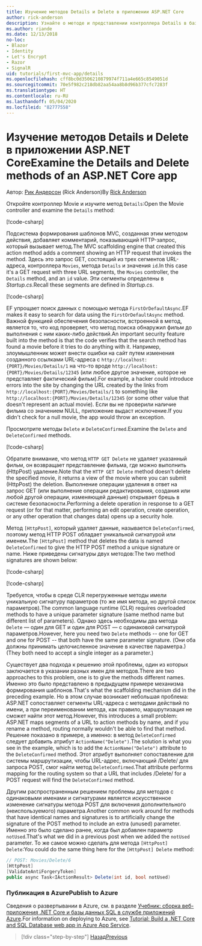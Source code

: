 ```yaml
---
title: Изучение методов Details и Delete в приложении ASP.NET Core
author: rick-anderson
description: Узнайте о методе и представлении контроллера Details в базовом приложении ASP.NET Core MVC.
ms.author: riande
ms.date: 12/13/2018
no-loc:
- Blazor
- Identity
- Let's Encrypt
- Razor
- SignalR
uid: tutorials/first-mvc-app/details
ms.openlocfilehash: cff8bc0d3506210879974f711a4e665c8549051d
ms.sourcegitcommit: 70e5f982c218db82aa54aa8b8d96b377cfc7283f
ms.translationtype: HT
ms.contentlocale: ru-RU
ms.lasthandoff: 05/04/2020
ms.locfileid: "82777558"
---
```

# <a name="examine-the-details-and-delete-methods-of-an-aspnet-core-app"></a><span data-ttu-id="3535f-103">Изучение методов Details и Delete в приложении ASP.NET Core</span><span class="sxs-lookup"><span data-stu-id="3535f-103">Examine the Details and Delete methods of an ASP.NET Core app</span></span>

<span data-ttu-id="3535f-104">Автор: [Рик Андерсон](https://twitter.com/RickAndMSFT) (Rick Anderson)</span><span class="sxs-lookup"><span data-stu-id="3535f-104">By [Rick Anderson](https://twitter.com/RickAndMSFT)</span></span>

<span data-ttu-id="3535f-105">Откройте контроллер Movie и изучите метод `Details`:</span><span class="sxs-lookup"><span data-stu-id="3535f-105">Open the Movie controller and examine the `Details` method:</span></span>

[!code-csharp[](start-mvc/sample/MvcMovie22/Controllers/MoviesController.cs?name=snippet_details)]

<span data-ttu-id="3535f-106">Подсистема формирования шаблонов MVC, созданная этим методом действия, добавляет комментарий, показывающий HTTP-запрос, который вызывает метод.</span><span class="sxs-lookup"><span data-stu-id="3535f-106">The MVC scaffolding engine that created this action method adds a comment showing an HTTP request that invokes the method.</span></span> <span data-ttu-id="3535f-107">Здесь это запрос GET, состоящий из трех сегментов URL-адреса, контроллера `Movies`, метода `Details` и значения `id`.</span><span class="sxs-lookup"><span data-stu-id="3535f-107">In this case it's a GET request with three URL segments, the `Movies` controller, the `Details` method, and an `id` value.</span></span> <span data-ttu-id="3535f-108">Эти сегменты определены в *Startup.cs*.</span><span class="sxs-lookup"><span data-stu-id="3535f-108">Recall these segments are defined in *Startup.cs*.</span></span>

[!code-csharp[](start-mvc/sample/MvcMovie3/Startup.cs?highlight=5&name=snippet_1)]

<span data-ttu-id="3535f-109">EF упрощает поиск данных с помощью метода `FirstOrDefaultAsync`.</span><span class="sxs-lookup"><span data-stu-id="3535f-109">EF makes it easy to search for data using the `FirstOrDefaultAsync` method.</span></span> <span data-ttu-id="3535f-110">Важной функцией обеспечения безопасности, встроенной в метод, является то, что код проверяет, что метод поиска обнаружил фильм до выполнения с ним каких-либо действий.</span><span class="sxs-lookup"><span data-stu-id="3535f-110">An important security feature built into the method is that the code verifies that the search method has found a movie before it tries to do anything with it.</span></span> <span data-ttu-id="3535f-111">Например, злоумышленник может внести ошибки на сайт путем изменения созданного ссылками URL-адреса с `http://localhost:{PORT}/Movies/Details/1` на что-то вроде `http://localhost:{PORT}/Movies/Details/12345` (или любое другое значение, которое не представляет фактический фильм).</span><span class="sxs-lookup"><span data-stu-id="3535f-111">For example, a hacker could introduce errors into the site by changing the URL created by the links from `http://localhost:{PORT}/Movies/Details/1` to something like  `http://localhost:{PORT}/Movies/Details/12345` (or some other value that doesn't represent an actual movie).</span></span> <span data-ttu-id="3535f-112">Если вы не проверили наличие фильма со значением NULL, приложение выдаст исключение.</span><span class="sxs-lookup"><span data-stu-id="3535f-112">If you didn't check for a null movie, the app would throw an exception.</span></span>

<span data-ttu-id="3535f-113">Просмотрите методы `Delete` и `DeleteConfirmed`.</span><span class="sxs-lookup"><span data-stu-id="3535f-113">Examine the `Delete` and `DeleteConfirmed` methods.</span></span>

[!code-csharp[](start-mvc/sample/MvcMovie22/Controllers/MoviesController.cs?name=snippet_delete)]

<span data-ttu-id="3535f-114">Обратите внимание, что метод `HTTP GET Delete` не удаляет указанный фильм, он возвращает представление фильма, где можно выполнить (HttpPost) удаление.</span><span class="sxs-lookup"><span data-stu-id="3535f-114">Note that the `HTTP GET Delete` method doesn't delete the specified movie, it returns a view of the movie where you can submit (HttpPost) the deletion.</span></span> <span data-ttu-id="3535f-115">Выполнение операции удаления в ответ на запрос GET (или выполнение операции редактирования, создания или любой другой операции, изменяющей данные) открывает брешь в системе безопасности.</span><span class="sxs-lookup"><span data-stu-id="3535f-115">Performing a delete operation in response to a GET request (or for that matter, performing an edit operation, create operation, or any other operation that changes data) opens up a security hole.</span></span>

<span data-ttu-id="3535f-116">Метод `[HttpPost]`, который удаляет данные, называется `DeleteConfirmed`, поэтому метод HTTP POST обладает уникальной сигнатурой или именем.</span><span class="sxs-lookup"><span data-stu-id="3535f-116">The `[HttpPost]` method that deletes the data is named `DeleteConfirmed` to give the HTTP POST method a unique signature or name.</span></span> <span data-ttu-id="3535f-117">Ниже приведены сигнатуры двух методов:</span><span class="sxs-lookup"><span data-stu-id="3535f-117">The two method signatures are shown below:</span></span>

[!code-csharp[](start-mvc/sample/MvcMovie/Controllers/MoviesController.cs?name=snippet_delete2)]

[!code-csharp[](start-mvc/sample/MvcMovie/Controllers/MoviesController.cs?name=snippet_delete3)]

<span data-ttu-id="3535f-118">Требуется, чтобы в среде CLR перегруженные методы имели уникальную сигнатуру параметров (то же имя метода, но другой список параметров).</span><span class="sxs-lookup"><span data-stu-id="3535f-118">The common language runtime (CLR) requires overloaded methods to have a unique parameter signature (same method name but different list of parameters).</span></span> <span data-ttu-id="3535f-119">Однако здесь необходимы два метода `Delete` — один для GET и один для POST — с одинаковой сигнатурой параметров.</span><span class="sxs-lookup"><span data-stu-id="3535f-119">However, here you need two `Delete` methods -- one for GET and one for POST -- that both have the same parameter signature.</span></span> <span data-ttu-id="3535f-120">(Они оба должны принимать целочисленное значение в качестве параметра.)</span><span class="sxs-lookup"><span data-stu-id="3535f-120">(They both need to accept a single integer as a parameter.)</span></span>

<span data-ttu-id="3535f-121">Существует два подхода к решению этой проблемы, один из которых заключается в указании разных имен для методов.</span><span class="sxs-lookup"><span data-stu-id="3535f-121">There are two approaches to this problem, one is to give the methods different names.</span></span> <span data-ttu-id="3535f-122">Именно это было представлено в предыдущем примере механизма формирования шаблонов.</span><span class="sxs-lookup"><span data-stu-id="3535f-122">That's what the scaffolding mechanism did in the preceding example.</span></span> <span data-ttu-id="3535f-123">Но в этом случае возникает небольшая проблема: ASP.NET сопоставляет сегменты URL-адреса с методами действий по имени, а при переименовании метода, как правило, маршрутизация не сможет найти этот метод.</span><span class="sxs-lookup"><span data-stu-id="3535f-123">However, this introduces a small problem: ASP.NET maps segments of a URL to action methods by name, and if you rename a method, routing normally wouldn't be able to find that method.</span></span> <span data-ttu-id="3535f-124">Решение показано в примере, а именно: в метод `DeleteConfirmed` следует добавить атрибут `ActionName("Delete")`.</span><span class="sxs-lookup"><span data-stu-id="3535f-124">The solution is what you see in the example, which is to add the `ActionName("Delete")` attribute to the `DeleteConfirmed` method.</span></span> <span data-ttu-id="3535f-125">Этот атрибут выполняет сопоставление для системы маршрутизации, чтобы URL-адрес, включающий /Delete/ для запроса POST, смог найти метод `DeleteConfirmed`.</span><span class="sxs-lookup"><span data-stu-id="3535f-125">That attribute performs mapping for the routing system so that a URL that includes /Delete/ for a POST request will find the `DeleteConfirmed` method.</span></span>

<span data-ttu-id="3535f-126">Другим распространенным решением проблемы для методов с одинаковыми именами и сигнатурами является искусственное изменение сигнатуры метода POST для включения дополнительного (неиспользуемого) параметра.</span><span class="sxs-lookup"><span data-stu-id="3535f-126">Another common work around for methods that have identical names and signatures is to artificially change the signature of the POST method to include an extra (unused) parameter.</span></span> <span data-ttu-id="3535f-127">Именно это было сделано ранее, когда был добавлен параметр `notUsed`.</span><span class="sxs-lookup"><span data-stu-id="3535f-127">That's what we did in a previous post when we added the `notUsed` parameter.</span></span> <span data-ttu-id="3535f-128">То же самое можно сделать для метода `[HttpPost] Delete`:</span><span class="sxs-lookup"><span data-stu-id="3535f-128">You could do the same thing here for the `[HttpPost] Delete` method:</span></span>

```csharp
// POST: Movies/Delete/6
[HttpPost]
[ValidateAntiForgeryToken]
public async Task<IActionResult> Delete(int id, bool notUsed)
```

### <a name="publish-to-azure"></a><span data-ttu-id="3535f-129">Публикация в Azure</span><span class="sxs-lookup"><span data-stu-id="3535f-129">Publish to Azure</span></span>

<span data-ttu-id="3535f-130">Сведения о развертывании в Azure, см. в разделе [Учебник: сборка веб-приложения .NET Core и базы данных SQL в службе приложений Azure](/azure/app-service/app-service-web-tutorial-dotnetcore-sqldb).</span><span class="sxs-lookup"><span data-stu-id="3535f-130">For information on deploying to Azure, see [Tutorial: Build a .NET Core and SQL Database web app in Azure App Service](/azure/app-service/app-service-web-tutorial-dotnetcore-sqldb).</span></span>

> [!div class="step-by-step"]
> [<span data-ttu-id="3535f-131">Назад</span><span class="sxs-lookup"><span data-stu-id="3535f-131">Previous</span></span>](validation.md)
